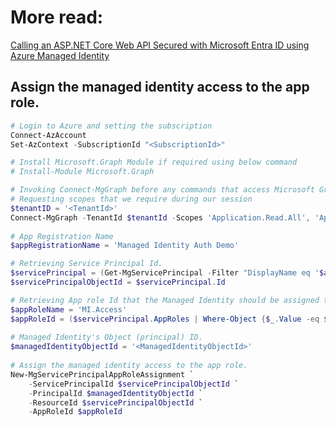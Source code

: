 # More read:
[Calling an ASP.NET Core Web API Secured with Microsoft Entra ID using Azure Managed Identity](https://jaliyaudagedara.blogspot.com/2023/10/calling-aspnet-core-web-api-secured.html)

## Assign the managed identity access to the app role.

```powershell
# Login to Azure and setting the subscription
Connect-AzAccount
Set-AzContext -SubscriptionId "<SubscriptionId>"

# Install Microsoft.Graph Module if required using below command
# Install-Module Microsoft.Graph

# Invoking Connect-MgGraph before any commands that access Microsoft Graph,
# Requesting scopes that we require during our session
$tenantID = '<TenantId>'
Connect-MgGraph -TenantId $tenantId -Scopes 'Application.Read.All', 'Application.ReadWrite.All', 'AppRoleAssignment.ReadWrite.All', 'Directory.AccessAsUser.All', 'Directory.Read.All', 'Directory.ReadWrite.All'
 
# App Registration Name
$appRegistrationName = 'Managed Identity Auth Demo'

# Retrieving Service Principal Id.
$servicePrincipal = (Get-MgServicePrincipal -Filter "DisplayName eq '$appRegistrationName'")
$servicePrincipalObjectId = $servicePrincipal.Id

# Retrieving App role Id that the Managed Identity should be assigned to
$appRoleName = 'MI.Access'
$appRoleId = ($servicePrincipal.AppRoles | Where-Object {$_.Value -eq $appRoleName }).Id
 
# Managed Identity's Object (principal) ID.
$managedIdentityObjectId = '<ManagedIdentityObjectId>'
 
# Assign the managed identity access to the app role.
New-MgServicePrincipalAppRoleAssignment `
    -ServicePrincipalId $servicePrincipalObjectId `
    -PrincipalId $managedIdentityObjectId `
    -ResourceId $servicePrincipalObjectId `
    -AppRoleId $appRoleId
```